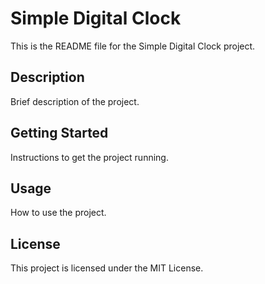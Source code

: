 # Simple Digital Clock

This is the README file for the Simple Digital Clock project.

## Description

Brief description of the project.

## Getting Started

Instructions to get the project running.

## Usage

How to use the project.

## License

This project is licensed under the MIT License.
